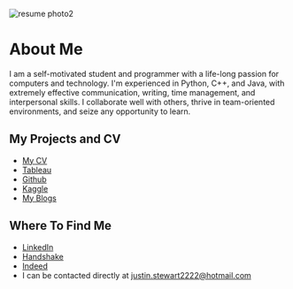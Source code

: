 ![resume photo2](https://user-images.githubusercontent.com/95455528/164583441-7f178a6f-6a01-4f1a-8ad1-12e510752ad9.jpg)

# About Me
I am a self-motivated student and programmer with a life-long passion for computers and technology. I'm experienced in Python, C++, and Java, with extremely effective communication, writing, time management, and interpersonal skills. I collaborate well with others, thrive in team-oriented environments, and seize any opportunity to learn.
## My Projects and CV
- [My CV](https://drive.google.com/file/d/1rmCwCAEvrQluo_Bd8QGqDMzAoiK8lcWo/view?usp=sharing)
- [Tableau](https://public.tableau.com/app/profile/justin.stewart3367)
- [Github](https://github.com/NotBlasto)
- [Kaggle](https://www.kaggle.com/blastokaggle/code)
- [My Blogs](https://cpt307justinstewart.blogspot.com/)



## Where To Find Me
- [LinkedIn](https://www.linkedin.com/in/justin-stewart-a0ba0b237/)
- [Handshake](https://app.joinhandshake.com/stu/users/40181005)
- [Indeed](https://my.indeed.com/resume?hl=en&co=US&from=gnav-messaging--messaging-webapp)
-  I can be contacted directly at justin.stewart2222@hotmail.com
